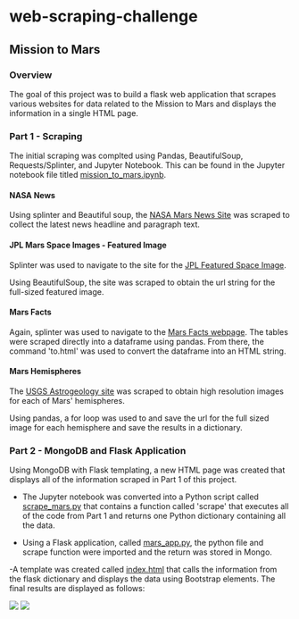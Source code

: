 # web-scraping-challenge

## Mission to Mars

### Overview

The goal of this project was to build a flask web application that scrapes various websites for data related to the Mission to Mars and displays the information in a single HTML page.

### Part 1 - Scraping

The initial scraping was complted using Pandas, BeautifulSoup, Requests/Splinter, and Jupyter Notebook.  This can be found in the Jupyter notebook file titled [mission_to_mars.ipynb](mission_to_mars.ipynp).

#### NASA News

Using splinter and Beautiful soup, the [NASA Mars News Site](https://mars.nasa.gov/news/) was scraped to collect the latest news headline and paragraph text.

#### JPL Mars Space Images - Featured Image

Splinter was used to navigate to the site for the [JPL Featured Space Image](https://www.jpl.nasa.gov/spaceimages/?search=&category=Mars).

Using BeautifulSoup, the site was scraped to obtain the url string for the full-sized featured image.

#### Mars Facts

Again, splinter was used to navigate to the [Mars Facts webpage](https://space-facts.com/mars/).  The tables were scraped directly into a dataframe using pandas.  From there, the command 'to.html' was used to convert the dataframe into an HTML string.

#### Mars Hemispheres

The [USGS Astrogeology site](https://astrogeology.usgs.gov/search/results?q=hemisphere+enhanced&k1=target&v1=Mars) was scraped to obtain high resolution images for each of Mars' hemispheres.

Using pandas, a for loop was used to and save the url for the full sized image for each hemisphere and save the results in a dictionary.

### Part 2 - MongoDB and Flask Application

Using MongoDB with Flask templating, a new HTML page was created that displays all of the information scraped in Part 1 of this project.

- The Jupyter notebook was converted into a Python script called [scrape_mars.py](scrape_mars.py) that contains a function called 'scrape' that executes all of the code from Part 1 and returns one Python dictionary containing all the data.

- Using a Flask application, called [mars_app.py](mars_app.py), the python file and scrape function were imported and the return was stored in Mongo.

-A template was created called [index.html](index.html) that calls the information from the flask dictionary and displays the data using Bootstrap elements. The final results are displayed as follows:

![](Screenshots/Mission_to_Mars_Screenshot.png)
![](Screenshots/Hemispheres_Screenshot.png)